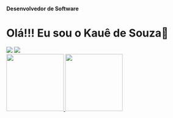 #### Desenvolvedor de Software
# Olá!!! Eu sou o Kauê de Souza👋


<div> 
  <a href ="mailto:kauesouza.dev@gmail.com" target="_blank"><img src="https://img.shields.io/badge/-Gmail-%23333?style=for-the-badge&logo=gmail&logoColor=white"></a>
  <a href="www.linkedin.com/in/kauê-de-souza-83380826b" target="_blank"><img src="https://img.shields.io/badge/-LinkedIn-%230077B5?style=for-the-badge&logo=linkedin&logoColor=white"</a> 
</div>

<div>
  <img height="150em" src="https://i.pinimg.com/originals/a0/d5/81/a0d581666d26dd9c66bf8ed395cba948.gif"/>
  <img height="150em" src="https://github-readme-stats.vercel.app/api/top-langs?username=K1auez&layout=compact&langs_count=16&card&card_width=320""/>
</div>

